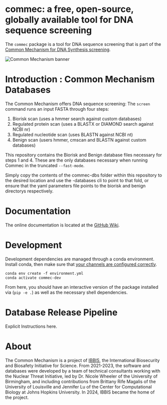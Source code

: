 # commec: a free, open-source, globally available tool for DNA sequence screening

The `commec` package is a tool for DNA sequence screening that is part of the
[Common Mechanism for DNA Synthesis screening](https://ibbis.bio/common-mechanism/).

![Common Mechanism banner](https://ibbis.bio/wp-content/uploads/2024/05/commec-v0.1.0-banner.png)

Introduction : Common Mechanism Databases
============
The Common Mechanism offers DNA sequence screening:
The `screen` command runs an input FASTA through four steps:

  1. Biorisk scan (uses a hmmer search against custom databases)
  2. Regulated protein scan (uses a BLASTX or DIAMOND search against NCBI nr)
  3. Regulated nucleotide scan (uses BLASTN against NCBI nt)
  4. Benign scan (users hmmer, cmscan and BLASTN against custom databases)

This repository contains the Biorisk and Benign database files necessary for steps 1 and 4. These are the only databases necessary when running Commec in the truncated `--fast-mode`.

Simply copy the contents of the commec-dbs folder within this repository to the desired location and use the -databases cli to point to that fold, or ensure that the yaml parameters file points to the biorisk and benign directorys respectively.

Documentation
=============
The online documentation is located at the
[GitHub Wiki](https://github.com/ibbis-screening/common-mechanism/wiki).

Development
=======
Development dependencies are managed through a conda environment. Install conda, then make sure
that [your channels are configured correctly](http://bioconda.github.io/).

```
conda env create -f environment.yml
conda activate commec-dev
```

From here, you should have an interactive version of the package installed via (`pip -e .`) as well
as the necessary shell dependencies.

Database Release Pipeline
=========================
Explicit Instructions here.

About
=====
The Common Mechanism is a project of [IBBIS](https://ibbis.bio), the International Biosecurity and
Biosafety Initiative for Science. From 2021-2023, the software and databases were developed by a
team of technical consultants working with the Nuclear Threat Initiative, led by Dr. Nicole Wheeler
of the University of Birmingham, and including contributions from Brittany Rife Magalis of the
University of Louisville and Jennifer Lu of the Center for Computational Biology at Johns Hopkins
University. In 2024, IBBIS became the home of the project.